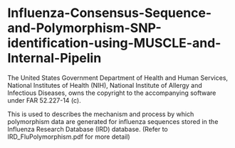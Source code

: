 # Influenza-Consensus-Sequence-and-Polymorphism-SNP-identification-using-MUSCLE-and-Internal-Pipelin

The United States Government Department of Health and Human Services, National Institutes of Health (NIH), National Institute of Allergy and Infectious Diseases, owns the copyright to the accompanying software under FAR 52.227-14 (c).

This is used to describes the mechanism and process by which polymorphism data are generated for influenza sequences stored in the Influenza Research Database (IRD) database.  (Refer to IRD_FluPolymorphism.pdf for more detail)
